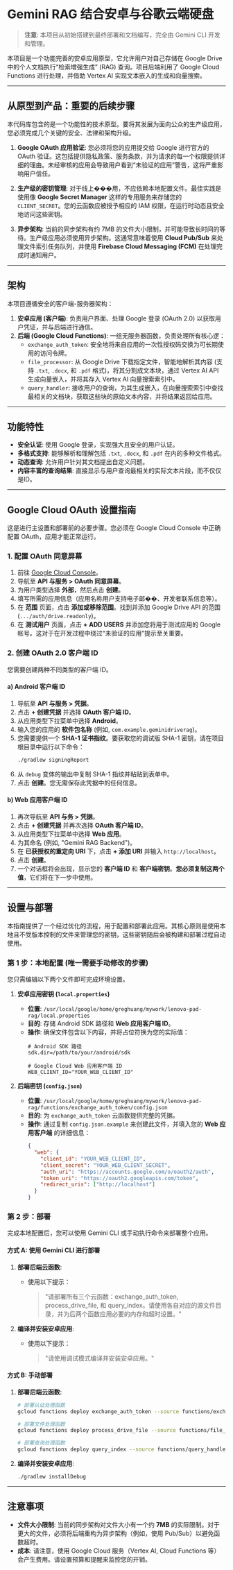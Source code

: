 # Gemini RAG 结合安卓与谷歌云端硬盘

> **注意**: 本项目从初始搭建到最终部署和文档编写，完全由 Gemini CLI 开发和管理。

本项目是一个功能完善的安卓应用原型，它允许用户对自己存储在 Google Drive 中的个人文档执行“检索增强生成” (RAG) 查询。项目后端利用了 Google Cloud Functions 进行处理，并借助 Vertex AI 实现文本嵌入的生成和向量搜索。

---

## 从原型到产品：重要的后续步骤

本代码库包含的是一个功能性的技术原型。要将其发展为面向公众的生产级应用，您必须完成几个关键的安全、法律和架构升级。

1.  **Google OAuth 应用验证**: 您必须将您的应用提交给 Google 进行官方的 OAuth 验证。这包括提供隐私政策、服务条款，并为请求的每一个权限提供详细的理由。未经审核的应用会导致用户看到“未验证的应用”警告，这将严重影响用户信任。

2.  **生产级的密钥管理**: 对于线上���用，不应依赖本地配置文件。最佳实践是使用像 **Google Secret Manager** 这样的专用服务来存储您的 `CLIENT_SECRET`。您的云函数应被授予相应的 IAM 权限，在运行时动态且安全地访问这些密钥。

3.  **异步架构**: 当前的同步架构有约 7MB 的文件大小限制，并可能导致长时间的等待。生产级应用必须使用异步架构。这通常意味着使用 **Cloud Pub/Sub** 来处理文件索引任务队列，并使用 **Firebase Cloud Messaging (FCM)** 在处理完成时通知用户。

---

## 架构

本项目遵循安全的客户端-服务器架构：

1.  **安卓应用 (客户端)**: 负责用户界面、处理 Google 登录 (OAuth 2.0) 以获取用户凭证，并与后端进行通信。
2.  **后端 (Google Cloud Functions)**: 一组无服务器函数，负责处理所有核心逻：
    *   `exchange_auth_token`: 安全地将来自应用的一次性授权码交换为可长期使用的访问令牌。
    *   `file_processor`: 从 Google Drive 下载指定文件，智能地解析其内容 (支持 `.txt`, `.docx`, 和 `.pdf` 格式)，将其分割成文本块，通过 Vertex AI API 生成向量嵌入，并将其存入 Vertex AI 向量搜索索引中。
    *   `query_handler`: 接收用户的查询，为其生成嵌入，在向量搜索索引中查找最相关的文档块，获取这些块的原始文本内容，并将结果返回给应用。

---

## 功能特性

*   **安全认证**: 使用 Google 登录，实现强大且安全的用户认证。
*   **多格式支持**: 能够解析和理解包括 `.txt`, `.docx`, 和 `.pdf` 在内的多种文件格式。
*   **动态查询**: 允许用户针对其文档提出自定义问题。
*   **内容丰富的查询结果**: 直接显示与用户查询最相关的实际文本片段，而不仅仅是ID。

---

## Google Cloud OAuth 设置指南

这是进行主设置和部署前的必要步骤。您必须在 Google Cloud Console 中正确配置 OAuth，应用才能正常运行。

### 1. 配置 OAuth 同意屏幕

1.  前往 [Google Cloud Console](https://console.cloud.google.com/)。
2.  导航至 **API 与服务 > OAuth 同意屏幕**。
3.  为用户类型选择 **外部**，然后点击 **创建**。
4.  填写所需的应用信息（应用名称用户支持电子邮��、开发者联系信息等）。
5.  在 **范围** 页面，点击 **添加或移除范围**。找到并添加 Google Drive API 的范围 (`.../auth/drive.readonly`)。
6.  在 **测试用户** 页面，点击 **+ ADD USERS** 并添加您将用于测试应用的 Google 帐号。这对于在开发过程中绕过“未验证的应用”提示至关重要。

### 2. 创建 OAuth 2.0 客户端 ID

您需要创建两种不同类型的客户端 ID。

#### a) Android 客户端 ID

1.  导航至 **API 与服务 > 凭据**。
2.  点击 **+ 创建凭据** 并选择 **OAuth 客户端 ID**。
3.  从应用类型下拉菜单中选择 **Android**。
4.  输入您的应用的 **软件包名称** (例如, `com.example.geminidriverag`)。
5.  您需要提供一个 **SHA-1 证书指纹**。要获取您的调试版 SHA-1 密钥，请在项目根目录中运行以下命令：
    ```bash
    ./gradlew signingReport
    ```
6.  从 `debug` 变体的输出中复制 SHA-1 指纹并粘贴到表单中。
7.  点击 **创建**。您无需保存此凭据中的任何信息。

#### b) Web 应用客户端 ID

1.  再次导航至 **API 与务 > 凭据**。
2.  点击 **+ 创建凭据** 并再次选择 **OAuth 客户端 ID**。
3.  从应用类型下拉菜单中选择 **Web 应用**。
4.  为其命名 (例如, "Gemini RAG Backend")。
5.  在 **已获授权的重定向 URI** 下，点击 **+ 添加 URI** 并输入 `http://localhost`。
6.  点击 **创建**。
7.  一个对话框将会出现，显示您的 **客户端 ID** 和 **客户端密钥**。**您必须复制这两个值**，它们将在下一步中使用。

---

## 设置与部署

本指南提供了一个经过优化的流程，用于配置和部署此应用。其核心原则是使用本地且不受版本控制的文件来管理您的密钥，这些密钥随后会被构建和部署过程自动使用。

### 第 1 步：本地配置 (唯一需要手动修改的步骤)

您只需编辑以下两个文件即可完成环境设置。

1.  **安卓应用密钥 (`local.properties`)**
    *   **位置**: `/usr/local/google/home/greghuang/mywork/lenovo-pad-rag/local.properties`
    *   **目的**: 存储 Android SDK 路径和 **Web 应用客户端 ID**。
    *   **操作**: 确保文件包含以下内容，并将占位符换为您的实际值：
        ```properties
        # Android SDK 路径
        sdk.dir=/path/to/your/android/sdk

        # Google Cloud Web 应用客户端 ID
        WEB_CLIENT_ID="YOUR_WEB_CLIENT_ID"
        ```

2.  **后端密钥 (`config.json`)**
    *   **位置**: `/usr/local/google/home/greghuang/mywork/lenovo-pad-rag/functions/exchange_auth_token/config.json`
    *   **目的**: 为 `exchange_auth_token` 云函数提供完整的凭据。
    *   **操作**: 通过复制 `config.json.example` 来创建此文件，并填入您的 **Web 应用客户端** 的详细信息：
        ```json
        {
          "web": {
            "client_id": "YOUR_WEB_CLIENT_ID",
            "client_secret": "YOUR_WEB_CLIENT_SECRET",
            "auth_uri": "https://accounts.google.com/o/oauth2/auth",
            "token_uri": "https://oauth2.googleapis.com/token",
            "redirect_uris": ["http://localhost"]
          }
        }
        ```

### 第 2 步：部署

完成本地配置后，您可以使用 Gemini CLI 或手动执行命令来部署整个应用。

#### 方式 A: 使用 Gemini CLI 进行部署

1.  **部署后端云函数**:
    *   使用以下提示：
        > "请部署所有三个云函数：exchange_auth_token, process_drive_file, 和 query_index。请使用各自对应的源文件目录，并为后两个函数应用必要的内存和超时设置。"

2.  **编译并安装安卓应用**:
    *   使用以下提示：
        > "请使用调试模式编译并安装安卓应用。"

#### 方式 B: 手动部署

1.  **部署后端云函数**:
    ```bash
    # 部署认证处理函数
    gcloud functions deploy exchange_auth_token --source functions/exchange_auth_token --trigger-http --runtime python311 --region us-central1 --allow-unauthenticated

    # 部署文件处理函数
    gcloud functions deploy process_drive_file --source functions/file_processor --trigger-http --runtime python311 --region us-central1 --allow-unauthenticated --timeout 540s --memory 1GiB

    # 部署查询处理函数
    gcloud functions deploy query_index --source functions/query_handler --trigger-http --runtime python311 --region us-central1 --allow-unauthenticated --timeout 540s --memory 1GiB
    ```

2.  **编译并安装安卓应用**:
    ```bash
    ./gradlew installDebug
    ```

---

## 注意事项

*   **文件大小限制**: 当前的同步架构对文件大小有一个约 **7MB** 的实际限制。对于更大的文件，必须将后端重构为异步架构（例如，使用 Pub/Sub）以避免函数超时。
*   **成本**: 请注意，使用 Google Cloud 服务（Vertex AI, Cloud Functions 等）会产生费用。请设置预算和提醒来监控您的开销。
